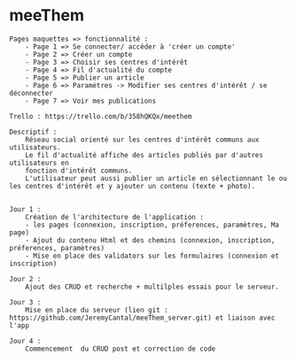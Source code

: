 # meeThem

    Pages maquettes => fonctionnalité :
        - Page 1 => Se connecter/ accéder à 'créer un compte'
        - Page 2 => Créer un compte
        - Page 3 => Choisir ses centres d'intérêt
        - Page 4 => Fil d'actualité du compte
        - Page 5 => Publier un article
        - Page 6 => Paramètres -> Modifier ses centres d'intérêt / se déconnecter
        - Page 7 => Voir mes publications

    Trello : https://trello.com/b/358hQKQx/meethem

	Descriptif :
        Réseau social orienté sur les centres d'intérêt communs aux utilisateurs.
        Le fil d'actualité affiche des articles publiés par d'autres utilisateurs en
        fonction d'intérêt communs.
        L'utilisateur peut aussi publier un article en sélectionnant le ou les centres d'intérêt et y ajouter un contenu (texte + photo).


    Jour 1 :
        Création de l'architecture de l'application :
        - les pages (connexion, inscription, préferences, paramètres, Ma page)
        - Ajout du contenu Html et des chemins (connexion, inscription, préferences, paramètres)
        - Mise en place des validators sur les formulaires (connexion et inscription)

    Jour 2 :
        Ajout des CRUD et recherche + multilples essais pour le serveur.

    Jour 3 :
        Mise en place du serveur (lien git : https://github.com/JeremyCantal/meeThem_server.git) et liaison avec l'app

    Jour 4 : 
        Commencement  du CRUD post et correction de code


        